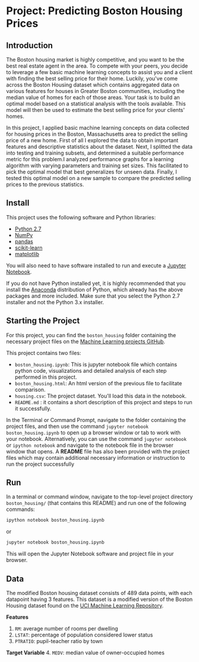 # Project: Predicting Boston Housing Prices

## Introduction

The Boston housing market is highly competitive, and you want to be the best real estate agent in the area. To compete with your peers, you decide to leverage a few basic machine learning concepts to assist you and a client with finding the best selling price for their home. Luckily, you\'ve come across the Boston Housing dataset which contains aggregated data on various features for houses in Greater Boston communities, including the median value of homes for each of those areas. Your task is to build an optimal model based on a statistical analysis with the tools available. This model will then be used to estimate the best selling price for your clients\' homes.

[image1]: ./Description-Images/Houses.png 

In this project, I applied basic machine learning concepts on data collected for housing prices in the Boston, Massachusetts area to predict the selling price of a new home. First of all I explored the data to obtain important features and descriptive statistics about the dataset. Next,  I splitted the data into testing and training subsets, and determined a suitable performance metric for this problem.I analyzed performance graphs for a learning algorithm with varying parameters and training set sizes. This facilitated to pick the optimal model that best generalizes for unseen data. Finally, I tested this optimal model on a new sample to compare the predicted selling prices to the previous statistics.

[image2]: "./Description-Images/learning-curves.png"
[image3]: ./Description-Images/complexity-curve.png 
[image4]: ./Description-Images/capture.png 

## Install

This project uses the following software and Python libraries:

- [Python 2.7](https://www.python.org/download/releases/2.7/)
- [NumPy](http://www.numpy.org/)
- [pandas](http://pandas.pydata.org/)
- [scikit-learn](http://scikit-learn.org/stable/)
- [matplotlib](http://matplotlib.org/)

You will also need to have software installed to run and execute a [Jupyter Notebook](http://ipython.org/notebook.html).

If you do not have Python installed yet, it is highly recommended that you install the [Anaconda](http://continuum.io/downloads) distribution of Python, which already has the above packages and more included. Make sure that you select the Python 2.7 installer and not the Python 3.x installer.

## Starting the Project

For this project, you can find the `boston_housing` folder containing the necessary project files on the [Machine Learning projects GitHub](https://github.com/anass337/). 

This project contains two files:

- `boston_housing.ipynb`: This is jupyter notebook file which contains python code, visualizations and detailed analysis of each step performed in this project. 
- `boston_housing.html`: An html version of the previous file to facilitate comparison.
- `housing.csv`: The project dataset. You'll load this data in the notebook.
- `README.md` : it contains a short description of this project and steps to run it successfully.

In the Terminal or Command Prompt, navigate to the folder containing the project files, and then use the command `jupyter notebook boston_housing.ipynb` to open up a browser window or tab to work with your notebook. Alternatively, you can use the command `jupyter notebook` or `ipython notebook` and navigate to the notebook file in the browser window that opens. A **README** file has also been provided with the project files which may contain additional necessary information or instruction to run the project successfully

## Run

In a terminal or command window, navigate to the top-level project directory `boston_housing/` (that contains this README) and run one of the following commands:

```bash
ipython notebook boston_housing.ipynb
```  
or
```bash
jupyter notebook boston_housing.ipynb
```

This will open the Jupyter Notebook software and project file in your browser.

## Data

The modified Boston housing dataset consists of 489 data points, with each datapoint having 3 features. This dataset is a modified version of the Boston Housing dataset found on the [UCI Machine Learning Repository](https://archive.ics.uci.edu/ml/datasets/Housing).

**Features**
1.  `RM`: average number of rooms per dwelling
2. `LSTAT`: percentage of population considered lower status
3. `PTRATIO`: pupil-teacher ratio by town

**Target Variable**
4. `MEDV`: median value of owner-occupied homes
